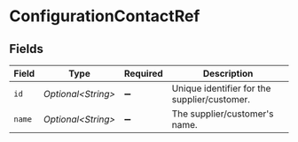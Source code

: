 # ConfigurationContactRef


## Fields

| Field                                        | Type                                         | Required                                     | Description                                  |
| -------------------------------------------- | -------------------------------------------- | -------------------------------------------- | -------------------------------------------- |
| `id`                                         | *Optional\<String>*                          | :heavy_minus_sign:                           | Unique identifier for the supplier/customer. |
| `name`                                       | *Optional\<String>*                          | :heavy_minus_sign:                           | The supplier/customer's name.                |